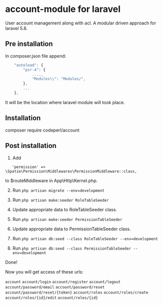 # account-module for laravel
User account management along with acl. A modular driven approach for laravel 5.8.

## Pre installation
In composer.json file append:
```javascript
    "autoload": {
        "psr-4": {
            ....,
            "Modules\\": "Modules/",
        },
        ...
    },
```

It will be the location where laravel module will took place.

## Installation
composer require codeperl/account

## Post installation
1. Add 
```'role' => \Spatie\Permission\Middlewares\RoleMiddleware::class,
   'permission' => \Spatie\Permission\Middlewares\PermissionMiddleware::class,
```

   to $routeMiddleware in App\Http\Kernel.php.
   
2. Run ```php artisan migrate --env=development```

3. Run ```php artisan make:seeder RoleTableSeeder```

4. Update appropriate data to RoleTableSeeder class.

5. Run ```php artisan make:seeder PermissionTableSeeder```

6. Update appropriate data to PermissionTableSeeder class.

7. Run ```php artisan db:seed --class RoleTableSeeder --env=development```

8. Run ```php artisan db:seed --class PermissionTableSeeder --env=development```

Done!

Now you will get access of these urls:

```account```
```account/login```
```account/register```
```account/logout```
```account/password/email```
```account/password/reset```
```account/password/reset/{token}```
```account/roles```
```account/roles/create```
```account/roles/{id}/edit```
```account/roles/{id}```
